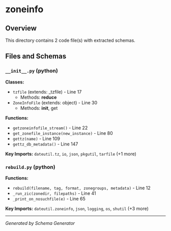 # zoneinfo

## Overview

This directory contains 2 code file(s) with extracted schemas.

## Files and Schemas

### `__init__.py` (python)

**Classes:**
- `tzfile` (extends: _tzfile) - Line 17
  - Methods: __reduce__
- `ZoneInfoFile` (extends: object) - Line 30
  - Methods: __init__, get

**Functions:**
- `getzoneinfofile_stream()` - Line 22
- `get_zonefile_instance(new_instance)` - Line 80
- `gettz(name)` - Line 109
- `gettz_db_metadata()` - Line 147

**Key Imports:** `dateutil.tz`, `io`, `json`, `pkgutil`, `tarfile` (+1 more)

### `rebuild.py` (python)

**Functions:**
- `rebuild(filename, tag, format, zonegroups, metadata)` - Line 12
- `_run_zic(zonedir, filepaths)` - Line 41
- `_print_on_nosuchfile(e)` - Line 65

**Key Imports:** `dateutil.zoneinfo`, `json`, `logging`, `os`, `shutil` (+3 more)

---
*Generated by Schema Generator*